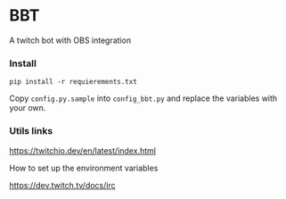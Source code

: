 # BBT
A twitch bot with OBS integration

### Install
`pip install -r requierements.txt`

Copy `config.py.sample` into `config_bbt.py` and replace the variables with your own.


### Utils links
https://twitchio.dev/en/latest/index.html

How to set up the environment variables

https://dev.twitch.tv/docs/irc

